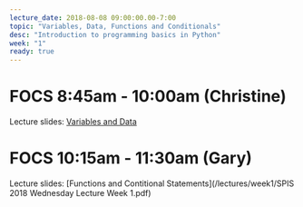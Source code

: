 ```yaml
---
lecture_date: 2018-08-08 09:00:00.00-7:00
topic: "Variables, Data, Functions and Conditionals"
desc: "Introduction to programming basics in Python"
week: "1"
ready: true
---
```


# FOCS 8:45am - 10:00am (Christine)

Lecture slides: [Variables and Data](../W1Wed845_PythonVariablesDataMethods.pdf)




# FOCS 10:15am - 11:30am (Gary)

Lecture slides: [Functions and Contitional Statements](/lectures/week1/SPIS 2018 Wednesday Lecture Week 1.pdf)
